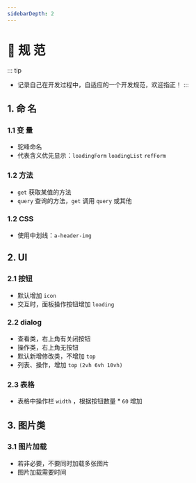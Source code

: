 ```yaml
---
sidebarDepth: 2
---
```

# 📏 规 范
::: tip
- 记录自己在开发过程中，自适应的一个开发规范，欢迎指正！
:::
## 1. 命 名
### 1.1 变 量
- 驼峰命名
- 代表含义优先显示：`loadingForm` `loadingList` `refForm`
### 1.2 方法
- `get` 获取某值的方法
- `query` 查询的方法，`get` 调用 `query` 或其他
### 1.2 CSS
- 使用中划线：`a-header-img`
## 2. UI
### 2.1 按钮
- 默认增加 `icon`
- 交互时，面板操作按钮增加 `loading`
### 2.2 dialog
- 查看类，右上角有关闭按钮
- 操作类，右上角无按钮
- 默认新增修改类，不增加 `top`
- 列表、操作，增加 `top` `(2vh 6vh 10vh)`
### 2.3 表格
- 表格中操作栏 `width` ，根据按钮数量 * `60` 增加 
## 3. 图片类
### 3.1 图片加载
- 若非必要，不要同时加载多张图片
- 图片加载需要时间
